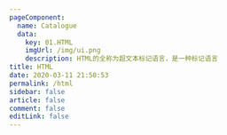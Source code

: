 ```yaml
---
pageComponent: 
  name: Catalogue
  data: 
    key: 01.HTML
    imgUrl: /img/ui.png
    description: HTML的全称为超文本标记语言，是一种标记语言
title: HTML
date: 2020-03-11 21:50:53
permalink: /html
sidebar: false
article: false
comment: false
editLink: false
---
```


